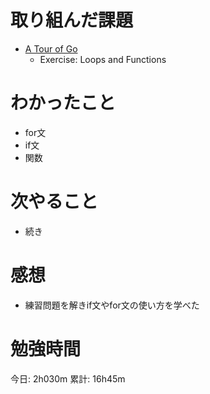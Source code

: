 # 取り組んだ課題

- [A Tour of Go](https://go-tour-jp.appspot.com/welcome/1)
  - Exercise: Loops and Functions


# わかったこと

- for文
- if文
- 関数

# 次やること

- 続き

# 感想

- 練習問題を解きif文やfor文の使い方を学べた

# 勉強時間

今日: 2h030m
累計: 16h45m
